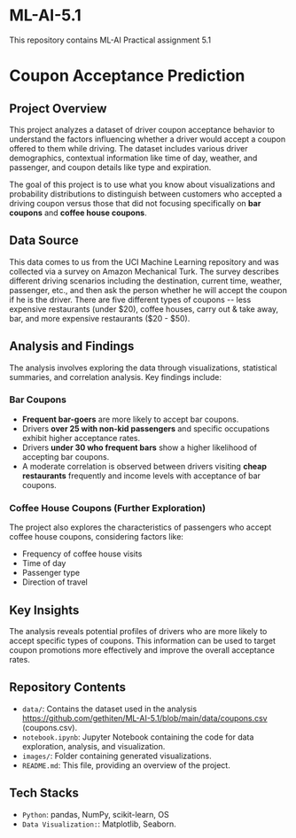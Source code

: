 # ML-AI-5.1
This repository contains ML-AI Practical assignment 5.1

# Coupon Acceptance Prediction

## Project Overview

This project analyzes a dataset of driver coupon acceptance behavior to understand the factors influencing whether a driver would accept a coupon offered to them while driving. The dataset includes various driver demographics, contextual information like time of day, weather, and passenger, and coupon details like type and expiration.

The goal of this project is to use what you know about visualizations and probability distributions to distinguish between customers who accepted a driving coupon versus those that did not focusing specifically on **bar coupons** and **coffee house coupons**.

## Data Source

This data comes to us from the UCI Machine Learning repository and was collected via a survey on Amazon Mechanical Turk. The survey describes different driving scenarios including the destination, current time, weather, passenger, etc., and then ask the person whether he will accept the coupon if he is the driver. There are five different types of coupons -- less expensive restaurants (under $20), coffee houses, carry out & take away, bar, and more expensive restaurants ($20 - $50).

## Analysis and Findings

The analysis involves exploring the data through visualizations, statistical summaries, and correlation analysis. Key findings include:

### Bar Coupons

*   **Frequent bar-goers** are more likely to accept bar coupons.
*   Drivers **over 25 with non-kid passengers** and specific occupations exhibit higher acceptance rates.
*   Drivers **under 30 who frequent bars** show a higher likelihood of accepting bar coupons.
*   A moderate correlation is observed between drivers visiting **cheap restaurants** frequently and income levels with acceptance of bar coupons.

### Coffee House Coupons (Further Exploration)

The project also explores the characteristics of passengers who accept coffee house coupons, considering factors like:

*   Frequency of coffee house visits
*   Time of day
*   Passenger type
*   Direction of travel

## Key Insights

The analysis reveals potential profiles of drivers who are more likely to accept specific types of coupons. This information can be used to target coupon promotions more effectively and improve the overall acceptance rates.

## Repository Contents

*   `data/`: Contains the dataset used in the analysis https://github.com/gethiten/ML-AI-5.1/blob/main/data/coupons.csv (coupons.csv).
*   `notebook.ipynb`: Jupyter Notebook containing the code for data exploration, analysis, and visualization.
*   `images/`: Folder containing generated visualizations.
*   `README.md`: This file, providing an overview of the project.

## Tech Stacks

*   `Python`: pandas, NumPy, scikit-learn, OS
*   `Data Visualization:`: Matplotlib, Seaborn.

